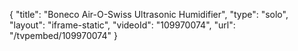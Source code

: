 {
    "title": "Boneco Air-O-Swiss Ultrasonic Humidifier",
    "type": "solo",
    "layout": "iframe-static",
    "videoId": "109970074",
    "url": "\/tvpembed\/109970074"
}